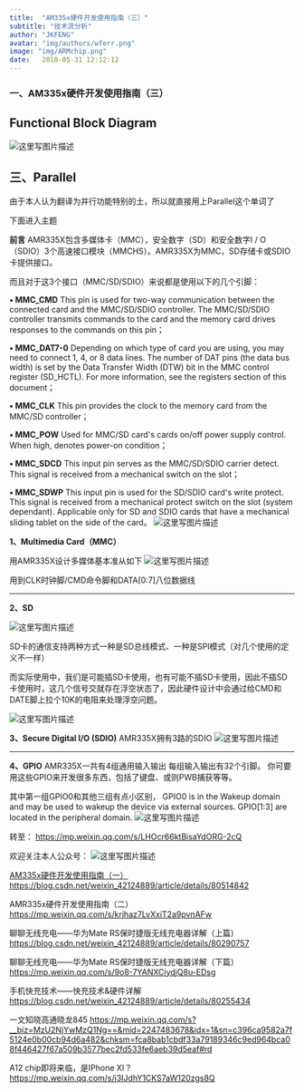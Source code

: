 ```yaml
---
title:  "AM335x硬件开发使用指南（三）"
subtitle: "技术流分析"
author: "JKFENG"
avatar: "img/authors/wferr.png"
image: "img/ARMchip.png"
date:   2018-05-31 12:12:12
---
```

### 一、AM335x硬件开发使用指南（三）





Functional Block Diagram
------------------------
![这里写图片描述](https://img-blog.csdn.net/20180604184439298?watermark/2/text/aHR0cHM6Ly9ibG9nLmNzZG4ubmV0L3dlaXhpbl80MjEyNDg4OQ==/font/5a6L5L2T/fontsize/400/fill/I0JBQkFCMA==/dissolve/70)


三、Parallel
----------
由于本人认为翻译为并行功能特别的土，所以就直接用上Parallel这个单词了

下面进入主题

**前言**
AMR335X包含多媒体卡（MMC），安全数字（SD）和安全数字I / O（SDIO）3个高速接口模块（MMCHS）。AMR335X为MMC，SD存储卡或SDIO卡提供接口。

而且对于这3个接口（MMC/SD/SDIO）来说都是使用以下的几个引脚：

**• MMC_CMD** This pin is used for two-way communication between the connected card and the MMC/SD/SDIO controller. The MMC/SD/SDIO controller transmits commands to the card and the memory card drives responses to the commands on this pin；

**• MMC_DAT7-0** Depending on which type of card you are using, you may need to connect 1, 4, or 8 data lines. The number of DAT pins (the data bus width) is set by the Data Transfer Width (DTW) bit in the MMC control register (SD_HCTL). For more information, see the registers section of this document；

**• MMC_CLK** This pin provides the clock to the memory card from the MMC/SD controller；

**• MMC_POW** Used for MMC/SD card's cards on/off power supply control. When high, denotes power-on condition；

**• MMC_SDCD** This input pin serves as the MMC/SD/SDIO carrier detect. This signal is received from a mechanical switch on the slot；

**• MMC_SDWP** This input pin is used for the SD/SDIO card's write protect. This signal is received from a mechanical protect switch on the slot (system dependant). Applicable only for SD and SDIO cards that have a mechanical sliding tablet on the side of the card。
![这里写图片描述](https://img-blog.csdn.net/201806041913481?watermark/2/text/aHR0cHM6Ly9ibG9nLmNzZG4ubmV0L3dlaXhpbl80MjEyNDg4OQ==/font/5a6L5L2T/fontsize/400/fill/I0JBQkFCMA==/dissolve/70)


**1、Multimedia Card（MMC）**


用AMR335X设计多媒体基本准从如下
![这里写图片描述](https://img-blog.csdn.net/20180604185044493?watermark/2/text/aHR0cHM6Ly9ibG9nLmNzZG4ubmV0L3dlaXhpbl80MjEyNDg4OQ==/font/5a6L5L2T/fontsize/400/fill/I0JBQkFCMA==/dissolve/70)

用到CLK时钟脚/CMD命令脚和DATA[0:7]八位数据线


----------


**2、SD**


![这里写图片描述](https://img-blog.csdn.net/20180604185706461?watermark/2/text/aHR0cHM6Ly9ibG9nLmNzZG4ubmV0L3dlaXhpbl80MjEyNDg4OQ==/font/5a6L5L2T/fontsize/400/fill/I0JBQkFCMA==/dissolve/70)

SD卡的通信支持两种方式一种是SD总线模式、一种是SPI模式（对几个使用的定义不一样）

而实际使用中，我们是可能插SD卡使用，也有可能不插SD卡使用，因此不插SD卡使用时，这几个信号交就存在浮空状态了，因此硬件设计中会通过给CMD和DATE脚上拉个10K的电阻来处理浮空问题。

![这里写图片描述](https://img-blog.csdn.net/20180604185948628?watermark/2/text/aHR0cHM6Ly9ibG9nLmNzZG4ubmV0L3dlaXhpbl80MjEyNDg4OQ==/font/5a6L5L2T/fontsize/400/fill/I0JBQkFCMA==/dissolve/70)


**3、Secure Digital I/O (SDIO)**
AMR335X拥有3路的SDIO
![这里写图片描述](https://img-blog.csdn.net/20180604190400534?watermark/2/text/aHR0cHM6Ly9ibG9nLmNzZG4ubmV0L3dlaXhpbl80MjEyNDg4OQ==/font/5a6L5L2T/fontsize/400/fill/I0JBQkFCMA==/dissolve/70)


----------

**4、GPIO**
AMR335X一共有4组通用输入输出
每组输入输出有32个引脚。
你可要用这些GPIO来开发很多东西，包括了键盘、或则PWB捕获等等。

其中第一组GPIO0和其他三组有点小区别，
GPIO0 is in the Wakeup domain and may
be used to wakeup the device via external sources. GPIO[1:3] are located in the peripheral domain.
![这里写图片描述](https://img-blog.csdn.net/20180604191943279?watermark/2/text/aHR0cHM6Ly9ibG9nLmNzZG4ubmV0L3dlaXhpbl80MjEyNDg4OQ==/font/5a6L5L2T/fontsize/400/fill/I0JBQkFCMA==/dissolve/70)

转至：
https://mp.weixin.qq.com/s/LHOcr66ktBisaYdORG-2cQ

欢迎关注本人公众号： 
![这里写图片描述](https://img-blog.csdn.net/20180604192331655?watermark/2/text/aHR0cHM6Ly9ibG9nLmNzZG4ubmV0L3dlaXhpbl80MjEyNDg4OQ==/font/5a6L5L2T/fontsize/400/fill/I0JBQkFCMA==/dissolve/70)

 [AM335x硬件开发使用指南（一）](https://mp.weixin.qq.com/s/_LyrLfjVbcO5G_-nBDlaJw)
https://blog.csdn.net/weixin_42124889/article/details/80514842

AMR335x硬件开发使用指南（二）
https://mp.weixin.qq.com/s/krjhaz7LvXxiT2a9pvnAFw

聊聊无线充电——华为Mate RS保时捷版无线充电器详解（上篇） 
https://blog.csdn.net/weixin_42124889/article/details/80290757

聊聊无线充电——华为Mate RS保时捷版无线充电器详解（下篇） 
https://mp.weixin.qq.com/s/9o8-7YANXCiydjQ8u-EDsg

手机快充技术——快充技术&硬件详解 
https://blog.csdn.net/weixin_42124889/article/details/80255434

一文知晓高通晓龙845 
https://mp.weixin.qq.com/s?__biz=MzU2NjYwMzQ1Ng==&mid=2247483678&idx=1&sn=c396ca9582a7f5124e0b00cb94d6a482&chksm=fca8bab1cbdf33a79189346c9ed964bca08f446427f67a509b3577bec2fd533fe6aeb39d5eaf#rd

A12 chip即将来临，是IPhone XI？ 
https://mp.weixin.qq.com/s/j3IJdhY1CKS7aW120zgs8Q